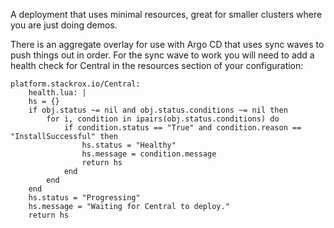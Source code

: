 A deployment that uses minimal resources, great for smaller clusters where you are just doing demos.

There is an aggregate overlay for use with Argo CD that uses sync waves to push things out in order. For the sync wave to work you will need to add a health check for Central in the resources section of your configuration:

```
platform.stackrox.io/Central:
    health.lua: |
    hs = {}
    if obj.status ~= nil and obj.status.conditions ~= nil then
        for i, condition in ipairs(obj.status.conditions) do
            if condition.status == "True" and condition.reason == "InstallSuccessful" then
                hs.status = "Healthy"
                hs.message = condition.message
                return hs
            end
        end
    end
    hs.status = "Progressing"
    hs.message = "Waiting for Central to deploy."
    return hs
```